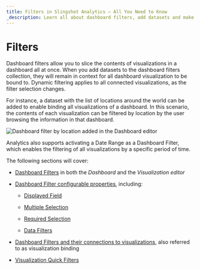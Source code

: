 ```yaml
---
title: Filters in Slingshot Analytics – All You Need to Know
_description: Learn all about dashboard filters, add datasets and make each visualization unique in Slingshot Analytics.
---
```


# Filters

Dashboard filters allow you to slice the contents of visualizations in a
dashboard all at once. When you add datasets to the dashboard filters
collection, they will remain in context for all dashboard visualization
to be bound to. Dynamic filtering applies to all connected
visualizations, as the filter selection changes.

For instance, a dataset with the list of locations around the world can
be added to enable binding all visualizations of a dashboard. In this
scenario, the contents of each visualization can be filtered by location
by the user browsing the information in that dashboard.

![Dashboard filter by location added in the Dashboard editor](images/sample-dashboard-filters.png)

Analytics also supports activating a Date Range as a Dashboard Filter,
which enables the filtering of all visualizations by a specific period
of time.

The following sections will cover:

  - [Dashboard Filters](filters-dashboard.md) in both the *Dashboard* and
    the *Visualization editor*

  - [Dashboard Filter configurable properties](filters-dashboard-properties.md), including:

      - [Displayed Field](filters-dashboard-properties.md#displayed-field)

      - [Multiple Selection](filters-dashboard-properties.md#multiple-selection)

      - [Required Selection](filters-dashboard-properties.md#required-selection)

      - [Data Filters](filters-dashboard-properties.md#data-filters)

  - [Dashboard Filters and their connections to visualizations](filters-connecting.md), also
    referred to as visualization binding

  - [Visualization Quick Filters](filters-visualization.md)
